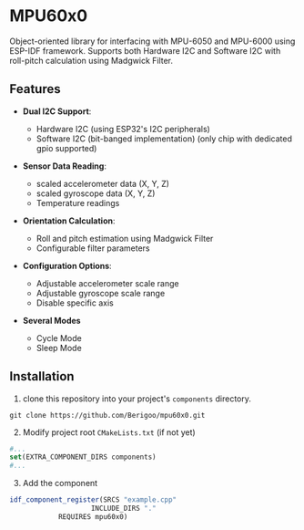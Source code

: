 # MPU60x0
Object-oriented library for interfacing with MPU-6050 and
MPU-6000 using ESP-IDF framework. Supports both Hardware I2C and
Software I2C with roll-pitch calculation using Madgwick Filter.

## Features
- **Dual I2C Support**:
  - Hardware I2C (using ESP32's I2C peripherals)
  - Software I2C (bit-banged implementation) (only chip with dedicated gpio supported)
  
- **Sensor Data Reading**:
  - scaled accelerometer data (X, Y, Z)
  - scaled gyroscope data (X, Y, Z)
  - Temperature readings
  
- **Orientation Calculation**:
  - Roll and pitch estimation using Madgwick Filter
  - Configurable filter parameters
  
- **Configuration Options**:
  - Adjustable accelerometer scale range
  - Adjustable gyroscope scale range
  - Disable specific axis
  
- **Several Modes**
  - Cycle Mode
  - Sleep Mode

## Installation

1. clone this repository into your project's `components` directory.
```shell
git clone https://github.com/Berigoo/mpu60x0.git 
```
2. Modify project root `CMakeLists.txt` (if not yet)
```CMake
#...
set(EXTRA_COMPONENT_DIRS components)
#...
```
3. Add the component
```Cmake
idf_component_register(SRCS "example.cpp"
                    INCLUDE_DIRS "."
		    REQUIRES mpu60x0) 
```